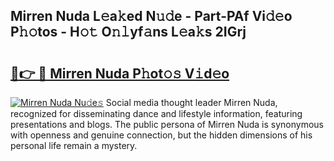 ## Mirren Nuda L𝚎a𝚔ed N𝚞𝚍e - Part-PAf Vi𝚍𝚎o P𝚑𝚘tos - H𝚘𝚝 O𝚗𝚕yf𝚊ns L𝚎a𝚔s 2IGrj

# <h2><a href="http://kfc2m5.oniu.top/?m=Mirren+Nuda">🔗👉 🔴 Mirren Nuda P𝚑ot𝚘𝚜 V𝚒d𝚎o</a></h2>

[![Mirren Nuda Nu𝚍e𝚜](https://i.imgur.com/0qMVB7G.gif)](http://kfc2m5.oniu.top/?m=Mirren+Nuda)
Social media thought leader Mirren Nuda, recognized for disseminating dance and lifestyle information, featuring presentations and blogs. The public persona of Mirren Nuda is synonymous with openness and genuine connection, but the hidden dimensions of his personal life remain a mystery.  
